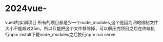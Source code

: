 # 2024vue-
vue3的实训项目
所有的项目都是少一个node_modules,这个是因为网站限制文件大小不能超过25m，所以只能把这个文件移除掉，可以解压完项目之后在终端执行npm install下载node_modules之后执行npm run serve
